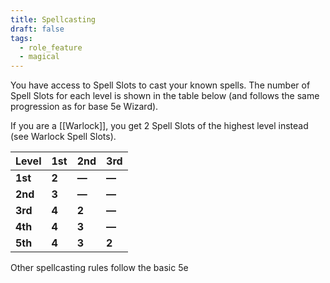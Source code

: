 ```yaml
---
title: Spellcasting
draft: false
tags:
  - role_feature
  - magical
---
```

You have access to Spell Slots to cast your known spells. The number of Spell Slots for each level is shown in the table below (and follows the same progression as for base 5e Wizard).

If you are a [[Warlock]], you get 2 Spell Slots of the highest level instead (see Warlock Spell Slots).

|**Level**|**1st**|**2nd**|**3rd**|
|---|---|---|---|
|**1st**|**2**|**—**|**—**|
|**2nd**|**3**|**—**|**—**|
|**3rd**|**4**|**2**|**—**|
|**4th**|**4**|**3**|**—**|
|**5th**|**4**|**3**|**2**|
Other spellcasting rules follow the basic 5e